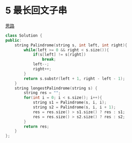 # 5 最长回文子串

[思路](https://labuladong.online/algo/essential-technique/array-two-pointers-summary/#%E5%9B%9E%E6%96%87%E4%B8%B2%E5%88%A4%E6%96%AD)

```C++
class Solution {
public: 
    string Palindrome(string s, int left, int right){
        while(left >= 0 && right < s.size()){
            if(s[left] != s[right])
                break;
            left--;
            right++;
        }
        return s.substr(left + 1, right - left - 1);
    }
    string longestPalindrome(string s) {
        string res = "";
        for(int i = 0; i < s.size(); i++){
            string s1 = Palindrome(s, i, i);
            string s2 = Palindrome(s, i, i + 1);
            res = res.size() > s1.size() ? res : s1; 
            res = res.size() > s2.size() ? res : s2; 
        }
        return res;
    }
};
```